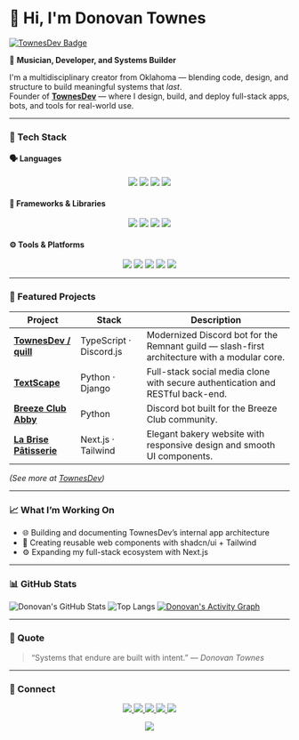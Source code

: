 # 👋 Hi, I'm Donovan Townes

[![TownesDev Badge](https://img.shields.io/badge/TownesDev-Brand-blue?style=flat&logo=github)](https://github.com/TownesDev)

🎯 **Musician, Developer, and Systems Builder**

I'm a multidisciplinary creator from Oklahoma — blending code, design, and structure to build meaningful systems that *last*.  
Founder of **[TownesDev](https://github.com/TownesDev)** — where I design, build, and deploy full-stack apps, bots, and tools for real-world use.

---

<!-- Brand palette (for reference)
Navy: 0B1020 | Blue: 1F4FFF | Gold: F5C249 | White: FFFFFF
-->

### 🧰 Tech Stack


#### 🗣️ Languages
<p align="center">
  <img src="https://img.shields.io/badge/Python-1F4FFF?style=for-the-badge&labelColor=0B1020&logo=python&logoColor=FFFFFF" />
  <img src="https://img.shields.io/badge/TypeScript-1F4FFF?style=for-the-badge&labelColor=0B1020&logo=typescript&logoColor=FFFFFF" />
  <img src="https://img.shields.io/badge/JavaScript-F5C249?style=for-the-badge&labelColor=0B1020&logo=javascript&logoColor=0B1020" />
  <img src="https://img.shields.io/badge/SQL-1F4FFF?style=for-the-badge&labelColor=0B1020&logo=postgresql&logoColor=FFFFFF" />
</p>

#### 🧩 Frameworks & Libraries
<p align="center">
  <img src="https://img.shields.io/badge/Next.js-1F4FFF?style=for-the-badge&labelColor=0B1020&logo=nextdotjs&logoColor=FFFFFF" />
  <img src="https://img.shields.io/badge/Django-1F4FFF?style=for-the-badge&labelColor=0B1020&logo=django&logoColor=FFFFFF" />
  <img src="https://img.shields.io/badge/Flask-1F4FFF?style=for-the-badge&labelColor=0B1020&logo=flask&logoColor=FFFFFF" />
  <img src="https://img.shields.io/badge/Express.js-1F4FFF?style=for-the-badge&labelColor=0B1020&logo=express&logoColor=FFFFFF" />
</p>

#### ⚙️ Tools & Platforms
<p align="center">
  <img src="https://img.shields.io/badge/Tailwind_CSS-1F4FFF?style=for-the-badge&labelColor=0B1020&logo=tailwindcss&logoColor=FFFFFF" />
  <img src="https://img.shields.io/badge/Sanity-F5C249?style=for-the-badge&labelColor=0B1020&logo=sanity&logoColor=0B1020" />
  <img src="https://img.shields.io/badge/Docker-1F4FFF?style=for-the-badge&labelColor=0B1020&logo=docker&logoColor=FFFFFF" />
  <img src="https://img.shields.io/badge/Git-1F4FFF?style=for-the-badge&labelColor=0B1020&logo=git&logoColor=FFFFFF" />
  <img src="https://img.shields.io/badge/Node.js-1F4FFF?style=for-the-badge&labelColor=0B1020&logo=nodedotjs&logoColor=FFFFFF" />
</p>


---

### 🚀 Featured Projects

| Project | Stack | Description |
|----------|-------|--------------|
| [**TownesDev / quill**](https://github.com/TownesDev/quill) | TypeScript · Discord.js | Modernized Discord bot for the Remnant guild — slash-first architecture with a modular core. |
| [**TextScape**](https://github.com/donovan-townes/TextScape) | Python · Django | Full-stack social media clone with secure authentication and RESTful back-end. |
| [**Breeze Club Abby**](https://github.com/donovan-townes/Breeze-Club-Abby) | Python | Discord bot built for the Breeze Club community. |
| [**La Brise Pâtisserie**](https://github.com/TownesDev/la-brise-patisserie) | Next.js · Tailwind | Elegant bakery website with responsive design and smooth UI components. |

*(See more at [TownesDev](https://github.com/TownesDev))*  

---

### 📈 What I’m Working On
- 🌐 Building and documenting TownesDev’s internal app architecture  
- 🧩 Creating reusable web components with shadcn/ui + Tailwind  
- ⚙️ Expanding my full-stack ecosystem with Next.js  

---

### 📊 GitHub Stats

![Donovan's GitHub Stats](https://github-readme-stats.vercel.app/api?username=donovan-townes&show_icons=true&theme=github_dark)
![Top Langs](https://github-readme-stats.vercel.app/api/top-langs/?username=donovan-townes&layout=compact&theme=github_dark)
[![Donovan's Activity Graph](https://github-readme-activity-graph.vercel.app/graph?username=donovan-townes&theme=github-compact)](https://github.com/Ashutosh00710/github-readme-activity-graph)

---

### 🧭 Quote
> “Systems that endure are built with intent.” — *Donovan Townes*

<!-- Reliable visitor counter, themed -->

---

### 🔗 Connect

<p align="center">
  <a href="https://github.com/donovan-townes">
    <img src="https://img.shields.io/badge/GitHub-0B1020?style=for-the-badge&logo=github&logoColor=FFFFFF" />
  </a>
  <a href="https://linkedin.com/in/donovantownes">
    <img src="https://img.shields.io/badge/LinkedIn-1F4FFF?style=for-the-badge&logo=linkedin&logoColor=FFFFFF" />
  </a>
  <a href="https://github.com/TownesDev">
    <img src="https://img.shields.io/badge/TownesDev-F5C249?style=for-the-badge&labelColor=0B1020&logo=github&logoColor=F5C249" />
  </a>
  <a href="https://donovantownes.dev">
    <img src="https://img.shields.io/badge/Portfolio-1F4FFF?style=for-the-badge&labelColor=0B1020&logo=vercel&logoColor=FFFFFF" />
  </a>
  <a href="https://open.spotify.com/artist/03cOmqTQ8PbUeqBAClCHM7">
    <img src="https://img.shields.io/badge/Z8phyR-1DB954?style=for-the-badge&logo=spotify&logoColor=FFFFFF" />
  </a>
</p>

<p align="center">
  <img src="https://komarev.com/ghpvc/?username=donovan-townes&label=Visitors&color=1F4FFF&style=flat-square" />
</p>
